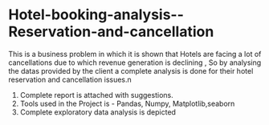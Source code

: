 # Hotel-booking-analysis--Reservation-and-cancellation
This is a business problem in which it is shown that Hotels are facing a lot of cancellations due to which revenue generation is declining , So by analysing the datas provided by the client a complete analysis is done for their hotel reservation and cancellation issues.n
1. Complete report is attached with suggestions.
2. Tools used in the Project is - Pandas, Numpy, Matplotlib,seaborn
3. Complete exploratory data analysis is depicted
